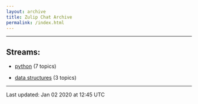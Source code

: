 ```yaml
---
layout: archive
title: Zulip Chat Archive
permalink: /index.html
---
```


---

## Streams:

* [python](213224python/index.html) (7 topics)

* [data structures](217915datastructures/index.html) (3 topics)

<hr><p>Last updated: Jan 02 2020 at 12:45 UTC</p>